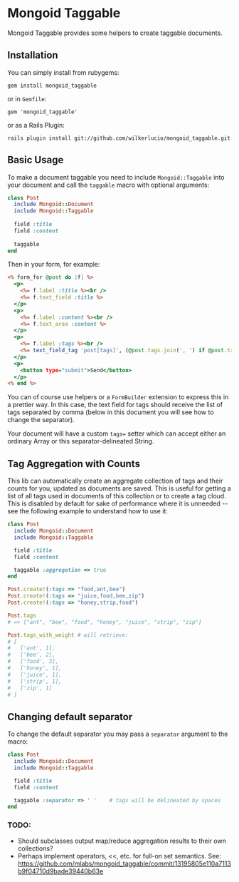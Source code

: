 Mongoid Taggable
================

Mongoid Taggable provides some helpers to create taggable documents.

Installation
------------

You can simply install from rubygems:

    gem install mongoid_taggable

or in `Gemfile`:

    gem 'mongoid_taggable'

or as a Rails Plugin:

    rails plugin install git://github.com/wilkerlucio/mongoid_taggable.git

Basic Usage
-----------

To make a document taggable you need to include `Mongoid::Taggable` into your document and call the `taggable` macro with optional arguments:

```ruby
class Post
  include Mongoid::Document
  include Mongoid::Taggable
  
  field :title
  field :content
  
  taggable
end
```

Then in your form, for example:

```rhtml
<% form_for @post do |f| %>
  <p>
    <%= f.label :title %><br />
    <%= f.text_field :title %>
  </p>
  <p>
    <%= f.label :content %><br />
    <%= f.text_area :content %>
  </p>
  <p>
    <%= f.label :tags %><br />
    <%= text_field_tag 'post[tags]', (@post.tags.join(', ') if @post.tags) %>
  </p>
  <p>
    <button type="submit">Send</button>
  </p>
<% end %>
```

You can of course use helpers or a `FormBuilder` extension to express this in a prettier way. In this case, the text field for tags should receive the list of tags separated by comma (below in this document you will see how to change the separator).

Your document will have a custom `tags=` setter which can accept either an ordinary Array or this separator-delineated String.

Tag Aggregation with Counts
---------------------------

This lib can automatically create an aggregate collection of tags and their counts for you, updated as documents are saved. This is useful for getting a list of all tags used in documents of this collection or to create a tag cloud. This is disabled by default for sake of performance where it is unneeded -- see the following example to understand how to use it:

```ruby
class Post
  include Mongoid::Document
  include Mongoid::Taggable

  field :title
  field :content

  taggable :aggregation => true
end

Post.create!(:tags => "food,ant,bee")
Post.create!(:tags => "juice,food,bee,zip")
Post.create!(:tags => "honey,strip,food")

Post.tags
# => ["ant", "bee", "food", "honey", "juice", "strip", "zip"]

Post.tags_with_weight # will retrieve:
# [
#   ['ant', 1],
#   ['bee', 2],
#   ['food', 3],
#   ['honey', 1],
#   ['juice', 1],
#   ['strip', 1],
#   ['zip', 1]
# ]
```

Changing default separator
--------------------------

To change the default separator you may pass a `separator` argument to the macro:

```ruby
class Post
  include Mongoid::Document
  include Mongoid::Taggable

  field :title
  field :content

  taggable :separator => ' '    # tags will be delineated by spaces
end
```

### TODO: ###

* Should subclasses output map/reduce aggregation results to their own collections?
* Perhaps implement operators, <<, etc. for full-on set semantics. See:
    https://github.com/mlabs/mongoid_taggable/commit/13195805e110a7113b9f04710d9bade39440b63e

